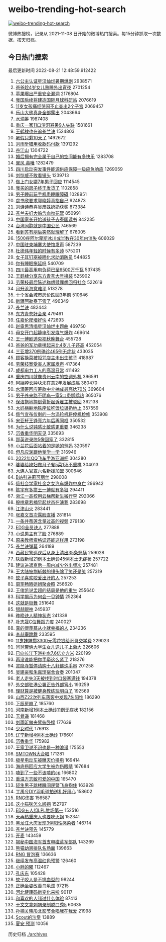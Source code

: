 # weibo-trending-hot-search

[![weibo-trending-hot-search](https://github.com/ameizi/weibo-trending-hot-search/actions/workflows/ci.yml/badge.svg)](https://github.com/ameizi/weibo-trending-hot-search/actions/workflows/ci.yml)

微博热搜榜，记录从 2021-11-08 日开始的微博热门搜索。每15分钟抓取一次数据，按天[归档](./archives)。

## 今日热门搜索

<!-- BEGIN --> 
最后更新时间 2022-08-21 12:48:59.912422 
1. [六公主认证星汉灿烂暑期爆剧](https://s.weibo.com/weibo?q=%23%E5%85%AD%E5%85%AC%E4%B8%BB%E8%AE%A4%E8%AF%81%E6%98%9F%E6%B1%89%E7%81%BF%E7%83%82%E6%9A%91%E6%9C%9F%E7%88%86%E5%89%A7%23&Refer=top) 2938571
1. [爸爸趁4岁女儿熟睡外出宵夜](https://s.weibo.com/weibo?q=%23%E7%88%B8%E7%88%B8%E8%B6%814%E5%B2%81%E5%A5%B3%E5%84%BF%E7%86%9F%E7%9D%A1%E5%A4%96%E5%87%BA%E5%AE%B5%E5%A4%9C%23&Refer=top) 2701254
1. [苹果曝出严重安全漏洞](https://s.weibo.com/weibo?q=%23%E8%8B%B9%E6%9E%9C%E6%9B%9D%E5%87%BA%E4%B8%A5%E9%87%8D%E5%AE%89%E5%85%A8%E6%BC%8F%E6%B4%9E%23&Refer=top) 2176804
1. [我国后续将建造国际月球科研站](https://s.weibo.com/weibo?q=%23%E6%88%91%E5%9B%BD%E5%90%8E%E7%BB%AD%E5%B0%86%E5%BB%BA%E9%80%A0%E5%9B%BD%E9%99%85%E6%9C%88%E7%90%83%E7%A7%91%E7%A0%94%E7%AB%99%23&Refer=top) 2076619
1. [11岁女孩痛经哭闹不止查出2个子宫](https://s.weibo.com/weibo?q=%2311%E5%B2%81%E5%A5%B3%E5%AD%A9%E7%97%9B%E7%BB%8F%E5%93%AD%E9%97%B9%E4%B8%8D%E6%AD%A2%E6%9F%A5%E5%87%BA2%E4%B8%AA%E5%AD%90%E5%AE%AB%23&Refer=top) 2069457
1. [乐山大佛真身全部露出](https://s.weibo.com/weibo?q=%23%E4%B9%90%E5%B1%B1%E5%A4%A7%E4%BD%9B%E7%9C%9F%E8%BA%AB%E5%85%A8%E9%83%A8%E9%9C%B2%E5%87%BA%23&Refer=top) 2043664
1. [水滴筹](https://s.weibo.com/weibo?q=%23%E6%B0%B4%E6%BB%B4%E7%AD%B9%23&Refer=top) 1987408
1. [重庆一家11口溶洞避暑9人失联](https://s.weibo.com/weibo?q=%23%E9%87%8D%E5%BA%86%E4%B8%80%E5%AE%B611%E5%8F%A3%E6%BA%B6%E6%B4%9E%E9%81%BF%E6%9A%919%E4%BA%BA%E5%A4%B1%E8%81%94%23&Refer=top) 1581661
1. [王鹤棣也在追苍兰诀](https://s.weibo.com/weibo?q=%23%E7%8E%8B%E9%B9%A4%E6%A3%A3%E4%B9%9F%E5%9C%A8%E8%BF%BD%E8%8B%8D%E5%85%B0%E8%AF%80%23&Refer=top) 1524803
1. [暑假只剩10天了](https://s.weibo.com/weibo?q=%23%E6%9A%91%E5%81%87%E5%8F%AA%E5%89%A910%E5%A4%A9%E4%BA%86%23&Refer=top) 1492672
1. [刘雨昕错用收款码付款](https://s.weibo.com/weibo?q=%23%E5%88%98%E9%9B%A8%E6%98%95%E9%94%99%E7%94%A8%E6%94%B6%E6%AC%BE%E7%A0%81%E4%BB%98%E6%AC%BE%23&Refer=top) 1391292
1. [谷江山](https://s.weibo.com/weibo?q=%E8%B0%B7%E6%B1%9F%E5%B1%B1&Refer=top) 1304722
1. [婚后拥有完全属于自己的空间能有多快乐](https://s.weibo.com/weibo?q=%23%E5%A9%9A%E5%90%8E%E6%8B%A5%E6%9C%89%E5%AE%8C%E5%85%A8%E5%B1%9E%E4%BA%8E%E8%87%AA%E5%B7%B1%E7%9A%84%E7%A9%BA%E9%97%B4%E8%83%BD%E6%9C%89%E5%A4%9A%E5%BF%AB%E4%B9%90%23&Refer=top) 1283708
1. [巽风 毒唯](https://s.weibo.com/weibo?q=%E5%B7%BD%E9%A3%8E%20%E6%AF%92%E5%94%AF&Refer=top) 1282479
1. [四川启动突发事件能源供应保障一级应急响应](https://s.weibo.com/weibo?q=%23%E5%9B%9B%E5%B7%9D%E5%90%AF%E5%8A%A8%E7%AA%81%E5%8F%91%E4%BA%8B%E4%BB%B6%E8%83%BD%E6%BA%90%E4%BE%9B%E5%BA%94%E4%BF%9D%E9%9A%9C%E4%B8%80%E7%BA%A7%E5%BA%94%E6%80%A5%E5%93%8D%E5%BA%94%23&Refer=top) 1269059
1. [刘恺威不敢看镜头](https://s.weibo.com/weibo?q=%23%E5%88%98%E6%81%BA%E5%A8%81%E4%B8%8D%E6%95%A2%E7%9C%8B%E9%95%9C%E5%A4%B4%23&Refer=top) 1239713
1. [做上门女婿7年男子回应](https://s.weibo.com/weibo?q=%23%E5%81%9A%E4%B8%8A%E9%97%A8%E5%A5%B3%E5%A9%BF7%E5%B9%B4%E7%94%B7%E5%AD%90%E5%9B%9E%E5%BA%94%23&Refer=top) 1114545
1. [我买的房子终于发货了](https://s.weibo.com/weibo?q=%23%E6%88%91%E4%B9%B0%E7%9A%84%E6%88%BF%E5%AD%90%E7%BB%88%E4%BA%8E%E5%8F%91%E8%B4%A7%E4%BA%86%23&Refer=top) 1102858
1. [男子睡前玩手机患睡眠障碍](https://s.weibo.com/weibo?q=%23%E7%94%B7%E5%AD%90%E7%9D%A1%E5%89%8D%E7%8E%A9%E6%89%8B%E6%9C%BA%E6%82%A3%E7%9D%A1%E7%9C%A0%E9%9A%9C%E7%A2%8D%23&Refer=top) 1028951
1. [虞书欣要求郭晓婷真掐自己](https://s.weibo.com/weibo?q=%23%E8%99%9E%E4%B9%A6%E6%AC%A3%E8%A6%81%E6%B1%82%E9%83%AD%E6%99%93%E5%A9%B7%E7%9C%9F%E6%8E%90%E8%87%AA%E5%B7%B1%23&Refer=top) 924873
1. [刘诗诗恭喜吴彦姝奶奶获奖](https://s.weibo.com/weibo?q=%23%E5%88%98%E8%AF%97%E8%AF%97%E6%81%AD%E5%96%9C%E5%90%B4%E5%BD%A6%E5%A7%9D%E5%A5%B6%E5%A5%B6%E8%8E%B7%E5%A5%96%23&Refer=top) 873384
1. [苍兰夫妇大婚含血吻花絮](https://s.weibo.com/weibo?q=%23%E8%8B%8D%E5%85%B0%E5%A4%AB%E5%A6%87%E5%A4%A7%E5%A9%9A%E5%90%AB%E8%A1%80%E5%90%BB%E8%8A%B1%E7%B5%AE%23&Refer=top) 850991
1. [中国家长开始送孩子去泰国读书](https://s.weibo.com/weibo?q=%23%E4%B8%AD%E5%9B%BD%E5%AE%B6%E9%95%BF%E5%BC%80%E5%A7%8B%E9%80%81%E5%AD%A9%E5%AD%90%E5%8E%BB%E6%B3%B0%E5%9B%BD%E8%AF%BB%E4%B9%A6%23&Refer=top) 842235
1. [台湾同胞就是中国公民](https://s.weibo.com/weibo?q=%23%E5%8F%B0%E6%B9%BE%E5%90%8C%E8%83%9E%E5%B0%B1%E6%98%AF%E4%B8%AD%E5%9B%BD%E5%85%AC%E6%B0%91%23&Refer=top) 746569
1. [看到苏有朋后突然就理解了](https://s.weibo.com/weibo?q=%23%E7%9C%8B%E5%88%B0%E8%8B%8F%E6%9C%89%E6%9C%8B%E5%90%8E%E7%AA%81%E7%84%B6%E5%B0%B1%E7%90%86%E8%A7%A3%E4%BA%86%23&Refer=top) 676005
1. [1500座阿尔卑斯冰川或半数在30年内消失](https://s.weibo.com/weibo?q=%231500%E5%BA%A7%E9%98%BF%E5%B0%94%E5%8D%91%E6%96%AF%E5%86%B0%E5%B7%9D%E6%88%96%E5%8D%8A%E6%95%B0%E5%9C%A830%E5%B9%B4%E5%86%85%E6%B6%88%E5%A4%B1%23&Refer=top) 606029
1. [中国驻柬埔寨大使馆发声](https://s.weibo.com/weibo?q=%23%E4%B8%AD%E5%9B%BD%E9%A9%BB%E6%9F%AC%E5%9F%94%E5%AF%A8%E5%A4%A7%E4%BD%BF%E9%A6%86%E5%8F%91%E5%A3%B0%23&Refer=top) 587239
1. [杜德伟年轻的时候有多帅](https://s.weibo.com/weibo?q=%23%E6%9D%9C%E5%BE%B7%E4%BC%9F%E5%B9%B4%E8%BD%BB%E7%9A%84%E6%97%B6%E5%80%99%E6%9C%89%E5%A4%9A%E5%B8%85%23&Refer=top) 575201
1. [女子耳钉塞被晒化求助消防员](https://s.weibo.com/weibo?q=%23%E5%A5%B3%E5%AD%90%E8%80%B3%E9%92%89%E5%A1%9E%E8%A2%AB%E6%99%92%E5%8C%96%E6%B1%82%E5%8A%A9%E6%B6%88%E9%98%B2%E5%91%98%23&Refer=top) 544825
1. [你有睡眠拖延吗](https://s.weibo.com/weibo?q=%23%E4%BD%A0%E6%9C%89%E7%9D%A1%E7%9C%A0%E6%8B%96%E5%BB%B6%E5%90%97%23&Refer=top) 540709
1. [四川最高用电负荷已至6500万千瓦](https://s.weibo.com/weibo?q=%23%E5%9B%9B%E5%B7%9D%E6%9C%80%E9%AB%98%E7%94%A8%E7%94%B5%E8%B4%9F%E8%8D%B7%E5%B7%B2%E8%87%B36500%E4%B8%87%E5%8D%83%E7%93%A6%23&Refer=top) 537435
1. [王鹤棣分享东方青苍大号换装](https://s.weibo.com/weibo?q=%23%E7%8E%8B%E9%B9%A4%E6%A3%A3%E5%88%86%E4%BA%AB%E4%B8%9C%E6%96%B9%E9%9D%92%E8%8B%8D%E5%A4%A7%E5%8F%B7%E6%8D%A2%E8%A3%85%23&Refer=top) 525902
1. [劳荣枝最后陈述称想赎罪想回归社会](https://s.weibo.com/weibo?q=%23%E5%8A%B3%E8%8D%A3%E6%9E%9D%E6%9C%80%E5%90%8E%E9%99%88%E8%BF%B0%E7%A7%B0%E6%83%B3%E8%B5%8E%E7%BD%AA%E6%83%B3%E5%9B%9E%E5%BD%92%E7%A4%BE%E4%BC%9A%23&Refer=top) 522619
1. [月升沧海意难平](https://s.weibo.com/weibo?q=%23%E6%9C%88%E5%8D%87%E6%B2%A7%E6%B5%B7%E6%84%8F%E9%9A%BE%E5%B9%B3%23&Refer=top) 513278
1. [十个省会城市房价跌回3年前](https://s.weibo.com/weibo?q=%E5%8D%81%E4%B8%AA%E7%9C%81%E4%BC%9A%E5%9F%8E%E5%B8%82%E6%88%BF%E4%BB%B7%E8%B7%8C%E5%9B%9E3%E5%B9%B4%E5%89%8D&Refer=top) 510646
1. [新疆阿勒泰下雪了](https://s.weibo.com/weibo?q=%23%E6%96%B0%E7%96%86%E9%98%BF%E5%8B%92%E6%B3%B0%E4%B8%8B%E9%9B%AA%E4%BA%86%23&Refer=top) 496349
1. [苍兰诀](https://s.weibo.com/weibo?q=%23%E8%8B%8D%E5%85%B0%E8%AF%80%23&Refer=top) 482443
1. [东方青苍好会亲](https://s.weibo.com/weibo?q=%E4%B8%9C%E6%96%B9%E9%9D%92%E8%8B%8D%E5%A5%BD%E4%BC%9A%E4%BA%B2&Refer=top) 479461
1. [任嘉伦爬墙好快](https://s.weibo.com/weibo?q=%23%E4%BB%BB%E5%98%89%E4%BC%A6%E7%88%AC%E5%A2%99%E5%A5%BD%E5%BF%AB%23&Refer=top) 472693
1. [赵露思清唱星汉灿烂主题曲](https://s.weibo.com/weibo?q=%23%E8%B5%B5%E9%9C%B2%E6%80%9D%E6%B8%85%E5%94%B1%E6%98%9F%E6%B1%89%E7%81%BF%E7%83%82%E4%B8%BB%E9%A2%98%E6%9B%B2%23&Refer=top) 469750
1. [母女开门起静电引发煤气爆炸](https://s.weibo.com/weibo?q=%23%E6%AF%8D%E5%A5%B3%E5%BC%80%E9%97%A8%E8%B5%B7%E9%9D%99%E7%94%B5%E5%BC%95%E5%8F%91%E7%85%A4%E6%B0%94%E7%88%86%E7%82%B8%23&Refer=top) 469614
1. [王一博剧透央视秋晚舞台](https://s.weibo.com/weibo?q=%23%E7%8E%8B%E4%B8%80%E5%8D%9A%E5%89%A7%E9%80%8F%E5%A4%AE%E8%A7%86%E7%A7%8B%E6%99%9A%E8%88%9E%E5%8F%B0%23&Refer=top) 455728
1. [爸爸的军功章摞起来比4岁儿子还高](https://s.weibo.com/weibo?q=%23%E7%88%B8%E7%88%B8%E7%9A%84%E5%86%9B%E5%8A%9F%E7%AB%A0%E6%91%9E%E8%B5%B7%E6%9D%A5%E6%AF%944%E5%B2%81%E5%84%BF%E5%AD%90%E8%BF%98%E9%AB%98%23&Refer=top) 452054
1. [三亚增370例确诊465例无症状](https://s.weibo.com/weibo?q=%23%E4%B8%89%E4%BA%9A%E5%A2%9E370%E4%BE%8B%E7%A1%AE%E8%AF%8A465%E4%BE%8B%E6%97%A0%E7%97%87%E7%8A%B6%23&Refer=top) 433035
1. [顾客换菜被拒咒店主未出生孩子](https://s.weibo.com/weibo?q=%23%E9%A1%BE%E5%AE%A2%E6%8D%A2%E8%8F%9C%E8%A2%AB%E6%8B%92%E5%92%92%E5%BA%97%E4%B8%BB%E6%9C%AA%E5%87%BA%E7%94%9F%E5%AD%A9%E5%AD%90%23&Refer=top) 418987
1. [劳荣枝案受害人家属发声](https://s.weibo.com/weibo?q=%23%E5%8A%B3%E8%8D%A3%E6%9E%9D%E6%A1%88%E5%8F%97%E5%AE%B3%E4%BA%BA%E5%AE%B6%E5%B1%9E%E5%8F%91%E5%A3%B0%23&Refer=top) 417364
1. [成都电力工人的高温日常](https://s.weibo.com/weibo?q=%23%E6%88%90%E9%83%BD%E7%94%B5%E5%8A%9B%E5%B7%A5%E4%BA%BA%E7%9A%84%E9%AB%98%E6%B8%A9%E6%97%A5%E5%B8%B8%23&Refer=top) 411492
1. [重庆四川就像贵州云南的空调外机](https://s.weibo.com/weibo?q=%23%E9%87%8D%E5%BA%86%E5%9B%9B%E5%B7%9D%E5%B0%B1%E5%83%8F%E8%B4%B5%E5%B7%9E%E4%BA%91%E5%8D%97%E7%9A%84%E7%A9%BA%E8%B0%83%E5%A4%96%E6%9C%BA%23&Refer=top) 396591
1. [阿姨脖长肿块未在意2年发展成癌](https://s.weibo.com/weibo?q=%23%E9%98%BF%E5%A7%A8%E8%84%96%E9%95%BF%E8%82%BF%E5%9D%97%E6%9C%AA%E5%9C%A8%E6%84%8F2%E5%B9%B4%E5%8F%91%E5%B1%95%E6%88%90%E7%99%8C%23&Refer=top) 380470
1. [水滴筹回应筹款中介抽成最高达70%](https://s.weibo.com/weibo?q=%23%E6%B0%B4%E6%BB%B4%E7%AD%B9%E5%9B%9E%E5%BA%94%E7%AD%B9%E6%AC%BE%E4%B8%AD%E4%BB%8B%E6%8A%BD%E6%88%90%E6%9C%80%E9%AB%98%E8%BE%BE70%25%23&Refer=top) 369604
1. [男子养来路不明鸟一家5口患鹦鹉热](https://s.weibo.com/weibo?q=%23%E7%94%B7%E5%AD%90%E5%85%BB%E6%9D%A5%E8%B7%AF%E4%B8%8D%E6%98%8E%E9%B8%9F%E4%B8%80%E5%AE%B65%E5%8F%A3%E6%82%A3%E9%B9%A6%E9%B9%89%E7%83%AD%23&Refer=top) 365076
1. [保洁拖地摔倒骨折起诉雇主被驳回](https://s.weibo.com/weibo?q=%23%E4%BF%9D%E6%B4%81%E6%8B%96%E5%9C%B0%E6%91%94%E5%80%92%E9%AA%A8%E6%8A%98%E8%B5%B7%E8%AF%89%E9%9B%87%E4%B8%BB%E8%A2%AB%E9%A9%B3%E5%9B%9E%23&Refer=top) 362138
1. [大妈横躺地铁座位吃馍垃圾扔地上](https://s.weibo.com/weibo?q=%23%E5%A4%A7%E5%A6%88%E6%A8%AA%E8%BA%BA%E5%9C%B0%E9%93%81%E5%BA%A7%E4%BD%8D%E5%90%83%E9%A6%8D%E5%9E%83%E5%9C%BE%E6%89%94%E5%9C%B0%E4%B8%8A%23&Refer=top) 357559
1. [俄气宣布仅剩的一台涡轮机将停机检修](https://s.weibo.com/weibo?q=%23%E4%BF%84%E6%B0%94%E5%AE%A3%E5%B8%83%E4%BB%85%E5%89%A9%E7%9A%84%E4%B8%80%E5%8F%B0%E6%B6%A1%E8%BD%AE%E6%9C%BA%E5%B0%86%E5%81%9C%E6%9C%BA%E6%A3%80%E4%BF%AE%23&Refer=top) 353908
1. [宋亚轩王铮亮六年后再同框](https://s.weibo.com/weibo?q=%23%E5%AE%8B%E4%BA%9A%E8%BD%A9%E7%8E%8B%E9%93%AE%E4%BA%AE%E5%85%AD%E5%B9%B4%E5%90%8E%E5%86%8D%E5%90%8C%E6%A1%86%23&Refer=top) 350532
1. [为什么说钝感比敏感更重要](https://s.weibo.com/weibo?q=%23%E4%B8%BA%E4%BB%80%E4%B9%88%E8%AF%B4%E9%92%9D%E6%84%9F%E6%AF%94%E6%95%8F%E6%84%9F%E6%9B%B4%E9%87%8D%E8%A6%81%23&Refer=top) 346238
1. [沉香重华明天见](https://s.weibo.com/weibo?q=%23%E6%B2%89%E9%A6%99%E9%87%8D%E5%8D%8E%E6%98%8E%E5%A4%A9%E8%A7%81%23&Refer=top) 335693
1. [那英说录脱5像回家了](https://s.weibo.com/weibo?q=%23%E9%82%A3%E8%8B%B1%E8%AF%B4%E5%BD%95%E8%84%B15%E5%83%8F%E5%9B%9E%E5%AE%B6%E4%BA%86%23&Refer=top) 332815
1. [小兰花后面站着的是她的爸妈](https://s.weibo.com/weibo?q=%23%E5%B0%8F%E5%85%B0%E8%8A%B1%E5%90%8E%E9%9D%A2%E7%AB%99%E7%9D%80%E7%9A%84%E6%98%AF%E5%A5%B9%E7%9A%84%E7%88%B8%E5%A6%88%23&Refer=top) 320597
1. [但凡应渊跟他爹学一学](https://s.weibo.com/weibo?q=%23%E4%BD%86%E5%87%A1%E5%BA%94%E6%B8%8A%E8%B7%9F%E4%BB%96%E7%88%B9%E5%AD%A6%E4%B8%80%E5%AD%A6%23&Refer=top) 316946
1. [2022年QQ飞车手游亚洲杯](https://s.weibo.com/weibo?q=2022%E5%B9%B4QQ%E9%A3%9E%E8%BD%A6%E6%89%8B%E6%B8%B8%E4%BA%9A%E6%B4%B2%E6%9D%AF&Refer=top) 304280
1. [婆婆给媳妇做月子餐5菜1汤不重样](https://s.weibo.com/weibo?q=%23%E5%A9%86%E5%A9%86%E7%BB%99%E5%AA%B3%E5%A6%87%E5%81%9A%E6%9C%88%E5%AD%90%E9%A4%905%E8%8F%9C1%E6%B1%A4%E4%B8%8D%E9%87%8D%E6%A0%B7%23&Refer=top) 304013
1. [大连人官宣六名新援加盟](https://s.weibo.com/weibo?q=%23%E5%A4%A7%E8%BF%9E%E4%BA%BA%E5%AE%98%E5%AE%A3%E5%85%AD%E5%90%8D%E6%96%B0%E6%8F%B4%E5%8A%A0%E7%9B%9F%23&Refer=top) 300646
1. [B站引进莉可丽丝](https://s.weibo.com/weibo?q=%23B%E7%AB%99%E5%BC%95%E8%BF%9B%E8%8E%89%E5%8F%AF%E4%B8%BD%E4%B8%9D%23&Refer=top) 298008
1. [俄社会学家杜金之女汽车爆炸中身亡](https://s.weibo.com/weibo?q=%23%E4%BF%84%E7%A4%BE%E4%BC%9A%E5%AD%A6%E5%AE%B6%E6%9D%9C%E9%87%91%E4%B9%8B%E5%A5%B3%E6%B1%BD%E8%BD%A6%E7%88%86%E7%82%B8%E4%B8%AD%E8%BA%AB%E4%BA%A1%23&Refer=top) 296942
1. [陈宇有多拼王一博就有多狠](https://s.weibo.com/weibo?q=%23%E9%99%88%E5%AE%87%E6%9C%89%E5%A4%9A%E6%8B%BC%E7%8E%8B%E4%B8%80%E5%8D%9A%E5%B0%B1%E6%9C%89%E5%A4%9A%E7%8B%A0%23&Refer=top) 294411
1. [浙江一高校用云梯帮新生搬行李](https://s.weibo.com/weibo?q=%23%E6%B5%99%E6%B1%9F%E4%B8%80%E9%AB%98%E6%A0%A1%E7%94%A8%E4%BA%91%E6%A2%AF%E5%B8%AE%E6%96%B0%E7%94%9F%E6%90%AC%E8%A1%8C%E6%9D%8E%23&Refer=top) 292066
1. [殷桃章若楠早起状态在演我](https://s.weibo.com/weibo?q=%23%E6%AE%B7%E6%A1%83%E7%AB%A0%E8%8B%A5%E6%A5%A0%E6%97%A9%E8%B5%B7%E7%8A%B6%E6%80%81%E5%9C%A8%E6%BC%94%E6%88%91%23&Refer=top) 283698
1. [江津山火](https://s.weibo.com/weibo?q=%E6%B1%9F%E6%B4%A5%E5%B1%B1%E7%81%AB&Refer=top) 283441
1. [张嘉文首次露脸直播](https://s.weibo.com/weibo?q=%E5%BC%A0%E5%98%89%E6%96%87%E9%A6%96%E6%AC%A1%E9%9C%B2%E8%84%B8%E7%9B%B4%E6%92%AD&Refer=top) 281814
1. [一条并蒂莲含量过高的视频](https://s.weibo.com/weibo?q=%23%E4%B8%80%E6%9D%A1%E5%B9%B6%E8%92%82%E8%8E%B2%E5%90%AB%E9%87%8F%E8%BF%87%E9%AB%98%E7%9A%84%E8%A7%86%E9%A2%91%23&Refer=top) 279130
1. [EDG全员诀人](https://s.weibo.com/weibo?q=%23EDG%E5%85%A8%E5%91%98%E8%AF%80%E4%BA%BA%23&Refer=top) 277888
1. [小说男主有了脸](https://s.weibo.com/weibo?q=%23%E5%B0%8F%E8%AF%B4%E7%94%B7%E4%B8%BB%E6%9C%89%E4%BA%86%E8%84%B8%23&Refer=top) 276889
1. [原来教师资格证还能这样用](https://s.weibo.com/weibo?q=%23%E5%8E%9F%E6%9D%A5%E6%95%99%E5%B8%88%E8%B5%84%E6%A0%BC%E8%AF%81%E8%BF%98%E8%83%BD%E8%BF%99%E6%A0%B7%E7%94%A8%23&Refer=top) 273198
1. [苍兰诀弹幕](https://s.weibo.com/weibo?q=%23%E8%8B%8D%E5%85%B0%E8%AF%80%E5%BC%B9%E5%B9%95%23&Refer=top) 264189
1. [西藏民警巡逻后从身上清出35条蚂蟥](https://s.weibo.com/weibo?q=%23%E8%A5%BF%E8%97%8F%E6%B0%91%E8%AD%A6%E5%B7%A1%E9%80%BB%E5%90%8E%E4%BB%8E%E8%BA%AB%E4%B8%8A%E6%B8%85%E5%87%BA35%E6%9D%A1%E8%9A%82%E8%9F%A5%23&Refer=top) 259028
1. [陕西新增21例本土确诊45例本土无症状](https://s.weibo.com/weibo?q=%23%E9%99%95%E8%A5%BF%E6%96%B0%E5%A2%9E21%E4%BE%8B%E6%9C%AC%E5%9C%9F%E7%A1%AE%E8%AF%8A45%E4%BE%8B%E6%9C%AC%E5%9C%9F%E6%97%A0%E7%97%87%E7%8A%B6%23&Refer=top) 257722
1. [建议进返京后一周内减少外出频次](https://s.weibo.com/weibo?q=%23%E5%BB%BA%E8%AE%AE%E8%BF%9B%E8%BF%94%E4%BA%AC%E5%90%8E%E4%B8%80%E5%91%A8%E5%86%85%E5%87%8F%E5%B0%91%E5%A4%96%E5%87%BA%E9%A2%91%E6%AC%A1%23&Refer=top) 257481
1. [王大陆披荆斩棘的镜头除了笑还是笑](https://s.weibo.com/weibo?q=%23%E7%8E%8B%E5%A4%A7%E9%99%86%E6%8A%AB%E8%8D%86%E6%96%A9%E6%A3%98%E7%9A%84%E9%95%9C%E5%A4%B4%E9%99%A4%E4%BA%86%E7%AC%91%E8%BF%98%E6%98%AF%E7%AC%91%23&Refer=top) 257319
1. [蚊子喜欢咬爱出汗的人](https://s.weibo.com/weibo?q=%23%E8%9A%8A%E5%AD%90%E5%96%9C%E6%AC%A2%E5%92%AC%E7%88%B1%E5%87%BA%E6%B1%97%E7%9A%84%E4%BA%BA%23&Refer=top) 257253
1. [周笔畅晒姐姐聚会照](https://s.weibo.com/weibo?q=%23%E5%91%A8%E7%AC%94%E7%95%85%E6%99%92%E5%A7%90%E5%A7%90%E8%81%9A%E4%BC%9A%E7%85%A7%23&Refer=top) 256620
1. [王俊凯说孟超的结局是他的重生](https://s.weibo.com/weibo?q=%23%E7%8E%8B%E4%BF%8A%E5%87%AF%E8%AF%B4%E5%AD%9F%E8%B6%85%E7%9A%84%E7%BB%93%E5%B1%80%E6%98%AF%E4%BB%96%E7%9A%84%E9%87%8D%E7%94%9F%23&Refer=top) 255640
1. [科学揭示为何会一见钟情](https://s.weibo.com/weibo?q=%23%E7%A7%91%E5%AD%A6%E6%8F%AD%E7%A4%BA%E4%B8%BA%E4%BD%95%E4%BC%9A%E4%B8%80%E8%A7%81%E9%92%9F%E6%83%85%23&Refer=top) 252364
1. [这就是街舞](https://s.weibo.com/weibo?q=%E8%BF%99%E5%B0%B1%E6%98%AF%E8%A1%97%E8%88%9E&Refer=top) 251640
1. [银赫眼神](https://s.weibo.com/weibo?q=%23%E9%93%B6%E8%B5%AB%E7%9C%BC%E7%A5%9E%23&Refer=top) 245937
1. [昨晚诀人精神状态](https://s.weibo.com/weibo?q=%23%E6%98%A8%E6%99%9A%E8%AF%80%E4%BA%BA%E7%B2%BE%E7%A5%9E%E7%8A%B6%E6%80%81%23&Refer=top) 241339
1. [朴志晟C位舞蹈力度](https://s.weibo.com/weibo?q=%23%E6%9C%B4%E5%BF%97%E6%99%9FC%E4%BD%8D%E8%88%9E%E8%B9%88%E5%8A%9B%E5%BA%A6%23&Refer=top) 240027
1. [真的很羡慕从小就幸福的人](https://s.weibo.com/weibo?q=%23%E7%9C%9F%E7%9A%84%E5%BE%88%E7%BE%A1%E6%85%95%E4%BB%8E%E5%B0%8F%E5%B0%B1%E5%B9%B8%E7%A6%8F%E7%9A%84%E4%BA%BA%23&Refer=top) 234236
1. [李赫宰跳舞](https://s.weibo.com/weibo?q=%E6%9D%8E%E8%B5%AB%E5%AE%B0%E8%B7%B3%E8%88%9E&Refer=top) 233595
1. [11岁妹妹攒3300元零花钱给哥哥交学费](https://s.weibo.com/weibo?q=%2311%E5%B2%81%E5%A6%B9%E5%A6%B9%E6%94%923300%E5%85%83%E9%9B%B6%E8%8A%B1%E9%92%B1%E7%BB%99%E5%93%A5%E5%93%A5%E4%BA%A4%E5%AD%A6%E8%B4%B9%23&Refer=top) 229023
1. [爸爸带俩大学生女儿送儿子上浙大](https://s.weibo.com/weibo?q=%23%E7%88%B8%E7%88%B8%E5%B8%A6%E4%BF%A9%E5%A4%A7%E5%AD%A6%E7%94%9F%E5%A5%B3%E5%84%BF%E9%80%81%E5%84%BF%E5%AD%90%E4%B8%8A%E6%B5%99%E5%A4%A7%23&Refer=top) 226606
1. [已向长江下游补水7.6亿立方米](https://s.weibo.com/weibo?q=%23%E5%B7%B2%E5%90%91%E9%95%BF%E6%B1%9F%E4%B8%8B%E6%B8%B8%E8%A1%A5%E6%B0%B47.6%E4%BA%BF%E7%AB%8B%E6%96%B9%E7%B1%B3%23&Refer=top) 220199
1. [再没谁能把你手牵这么紧了](https://s.weibo.com/weibo?q=%23%E5%86%8D%E6%B2%A1%E8%B0%81%E8%83%BD%E6%8A%8A%E4%BD%A0%E6%89%8B%E7%89%B5%E8%BF%99%E4%B9%88%E7%B4%A7%E4%BA%86%23&Refer=top) 218276
1. [灵隐寺暂停请购十八籽佛珠手串](https://s.weibo.com/weibo?q=%23%E7%81%B5%E9%9A%90%E5%AF%BA%E6%9A%82%E5%81%9C%E8%AF%B7%E8%B4%AD%E5%8D%81%E5%85%AB%E7%B1%BD%E4%BD%9B%E7%8F%A0%E6%89%8B%E4%B8%B2%23&Refer=top) 201258
1. [吴建豪和朱嘉琦宿舍合奏](https://s.weibo.com/weibo?q=%23%E5%90%B4%E5%BB%BA%E8%B1%AA%E5%92%8C%E6%9C%B1%E5%98%89%E7%90%A6%E5%AE%BF%E8%88%8D%E5%90%88%E5%A5%8F%23&Refer=top) 201047
1. [老人走失3天被找到时口袋塞满钱](https://s.weibo.com/weibo?q=%23%E8%80%81%E4%BA%BA%E8%B5%B0%E5%A4%B13%E5%A4%A9%E8%A2%AB%E6%89%BE%E5%88%B0%E6%97%B6%E5%8F%A3%E8%A2%8B%E5%A1%9E%E6%BB%A1%E9%92%B1%23&Refer=top) 194378
1. [外交部驻港公署正告外部宵小](https://s.weibo.com/weibo?q=%23%E5%A4%96%E4%BA%A4%E9%83%A8%E9%A9%BB%E6%B8%AF%E5%85%AC%E7%BD%B2%E6%AD%A3%E5%91%8A%E5%A4%96%E9%83%A8%E5%AE%B5%E5%B0%8F%23&Refer=top) 193259
1. [理财算是被健身教练玩明白了](https://s.weibo.com/weibo?q=%23%E7%90%86%E8%B4%A2%E7%AE%97%E6%98%AF%E8%A2%AB%E5%81%A5%E8%BA%AB%E6%95%99%E7%BB%83%E7%8E%A9%E6%98%8E%E7%99%BD%E4%BA%86%23&Refer=top) 192569
1. [山西Z22次列车落客中发现7名阳性](https://s.weibo.com/weibo?q=%23%E5%B1%B1%E8%A5%BFZ22%E6%AC%A1%E5%88%97%E8%BD%A6%E8%90%BD%E5%AE%A2%E4%B8%AD%E5%8F%91%E7%8E%B07%E5%90%8D%E9%98%B3%E6%80%A7%23&Refer=top) 186290
1. [下厨房崩了](https://s.weibo.com/weibo?q=%E4%B8%8B%E5%8E%A8%E6%88%BF%E5%B4%A9%E4%BA%86&Refer=top) 185760
1. [河南新增1例本土确诊11例无症状](https://s.weibo.com/weibo?q=%23%E6%B2%B3%E5%8D%97%E6%96%B0%E5%A2%9E1%E4%BE%8B%E6%9C%AC%E5%9C%9F%E7%A1%AE%E8%AF%8A11%E4%BE%8B%E6%97%A0%E7%97%87%E7%8A%B6%23&Refer=top) 182156
1. [玉骨遥](https://s.weibo.com/weibo?q=%23%E7%8E%89%E9%AA%A8%E9%81%A5%23&Refer=top) 181468
1. [刘雨昕做夹臂俯卧撑](https://s.weibo.com/weibo?q=%23%E5%88%98%E9%9B%A8%E6%98%95%E5%81%9A%E5%A4%B9%E8%87%82%E4%BF%AF%E5%8D%A7%E6%92%91%23&Refer=top) 177639
1. [少女时代](https://s.weibo.com/weibo?q=%23%E5%B0%91%E5%A5%B3%E6%97%B6%E4%BB%A3%23&Refer=top) 176913
1. [辽宁新增4例本土确诊](https://s.weibo.com/weibo?q=%23%E8%BE%BD%E5%AE%81%E6%96%B0%E5%A2%9E4%E4%BE%8B%E6%9C%AC%E5%9C%9F%E7%A1%AE%E8%AF%8A%23&Refer=top) 176601
1. [沉香重华](https://s.weibo.com/weibo?q=%23%E6%B2%89%E9%A6%99%E9%87%8D%E5%8D%8E%23&Refer=top) 175982
1. [王家卫说不识也是一种浪漫](https://s.weibo.com/weibo?q=%23%E7%8E%8B%E5%AE%B6%E5%8D%AB%E8%AF%B4%E4%B8%8D%E8%AF%86%E4%B9%9F%E6%98%AF%E4%B8%80%E7%A7%8D%E6%B5%AA%E6%BC%AB%23&Refer=top) 175553
1. [SMTOWN大合唱](https://s.weibo.com/weibo?q=%23SMTOWN%E5%A4%A7%E5%90%88%E5%94%B1%23&Refer=top) 171281
1. [极星电动车被曝天价换电](https://s.weibo.com/weibo?q=%23%E6%9E%81%E6%98%9F%E7%94%B5%E5%8A%A8%E8%BD%A6%E8%A2%AB%E6%9B%9D%E5%A4%A9%E4%BB%B7%E6%8D%A2%E7%94%B5%23&Refer=top) 169414
1. [海底捞回应大学生被炸伤眼睛](https://s.weibo.com/weibo?q=%23%E6%B5%B7%E5%BA%95%E6%8D%9E%E5%9B%9E%E5%BA%94%E5%A4%A7%E5%AD%A6%E7%94%9F%E8%A2%AB%E7%82%B8%E4%BC%A4%E7%9C%BC%E7%9D%9B%23&Refer=top) 167684
1. [嗑到了一些不该嗑的cp](https://s.weibo.com/weibo?q=%23%E5%97%91%E5%88%B0%E4%BA%86%E4%B8%80%E4%BA%9B%E4%B8%8D%E8%AF%A5%E5%97%91%E7%9A%84cp%23&Refer=top) 166802
1. [重温方志敏可爱的中国](https://s.weibo.com/weibo?q=%23%E9%87%8D%E6%B8%A9%E6%96%B9%E5%BF%97%E6%95%8F%E5%8F%AF%E7%88%B1%E7%9A%84%E4%B8%AD%E5%9B%BD%23&Refer=top) 165470
1. [轻生男子跳楼瞬间民警飞身抱住](https://s.weibo.com/weibo?q=%23%E8%BD%BB%E7%94%9F%E7%94%B7%E5%AD%90%E8%B7%B3%E6%A5%BC%E7%9E%AC%E9%97%B4%E6%B0%91%E8%AD%A6%E9%A3%9E%E8%BA%AB%E6%8A%B1%E4%BD%8F%23&Refer=top) 163928
1. [丁禹兮DIY羽毛球拍送礼好用心](https://s.weibo.com/weibo?q=%23%E4%B8%81%E7%A6%B9%E5%85%AEDIY%E7%BE%BD%E6%AF%9B%E7%90%83%E6%8B%8D%E9%80%81%E7%A4%BC%E5%A5%BD%E7%94%A8%E5%BF%83%23&Refer=top) 158602
1. [RNG伤害](https://s.weibo.com/weibo?q=RNG%E4%BC%A4%E5%AE%B3&Refer=top) 156587
1. [这小猫咪怎么顺拐](https://s.weibo.com/weibo?q=%23%E8%BF%99%E5%B0%8F%E7%8C%AB%E5%92%AA%E6%80%8E%E4%B9%88%E9%A1%BA%E6%8B%90%23&Refer=top) 152797
1. [EDG五人组LPL胜场第一](https://s.weibo.com/weibo?q=%23EDG%E4%BA%94%E4%BA%BA%E7%BB%84LPL%E8%83%9C%E5%9C%BA%E7%AC%AC%E4%B8%80%23&Refer=top) 152516
1. [天再热重庆人也要吃火锅](https://s.weibo.com/weibo?q=%23%E5%A4%A9%E5%86%8D%E7%83%AD%E9%87%8D%E5%BA%86%E4%BA%BA%E4%B9%9F%E8%A6%81%E5%90%83%E7%81%AB%E9%94%85%23&Refer=top) 152341
1. [黑龙江大庆发现3例阳性感染者](https://s.weibo.com/weibo?q=%23%E9%BB%91%E9%BE%99%E6%B1%9F%E5%A4%A7%E5%BA%86%E5%8F%91%E7%8E%B03%E4%BE%8B%E9%98%B3%E6%80%A7%E6%84%9F%E6%9F%93%E8%80%85%23&Refer=top) 146714
1. [苍兰诀预告](https://s.weibo.com/weibo?q=%23%E8%8B%8D%E5%85%B0%E8%AF%80%E9%A2%84%E5%91%8A%23&Refer=top) 145779
1. [开麦](https://s.weibo.com/weibo?q=%23%E5%BC%80%E9%BA%A6%23&Refer=top) 143459
1. [揭秘中国海军首支电磁蓝军部队](https://s.weibo.com/weibo?q=%23%E6%8F%AD%E7%A7%98%E4%B8%AD%E5%9B%BD%E6%B5%B7%E5%86%9B%E9%A6%96%E6%94%AF%E7%94%B5%E7%A3%81%E8%93%9D%E5%86%9B%E9%83%A8%E9%98%9F%23&Refer=top) 143269
1. [熊猫幼崽排队名场面](https://s.weibo.com/weibo?q=%23%E7%86%8A%E7%8C%AB%E5%B9%BC%E5%B4%BD%E6%8E%92%E9%98%9F%E5%90%8D%E5%9C%BA%E9%9D%A2%23&Refer=top) 139663
1. [RNG 冒泡赛](https://s.weibo.com/weibo?q=RNG%20%E5%86%92%E6%B3%A1%E8%B5%9B&Refer=top) 136636
1. [继续发布高温红色预警](https://s.weibo.com/weibo?q=%23%E7%BB%A7%E7%BB%AD%E5%8F%91%E5%B8%83%E9%AB%98%E6%B8%A9%E7%BA%A2%E8%89%B2%E9%A2%84%E8%AD%A6%23&Refer=top) 126460
1. [小胖的曜](https://s.weibo.com/weibo?q=%23%E5%B0%8F%E8%83%96%E7%9A%84%E6%9B%9C%23&Refer=top) 112467
1. [孔庆东](https://s.weibo.com/weibo?q=%E5%AD%94%E5%BA%86%E4%B8%9C&Refer=top) 105428
1. [蚊子咬人是不挑血型的](https://s.weibo.com/weibo?q=%23%E8%9A%8A%E5%AD%90%E5%92%AC%E4%BA%BA%E6%98%AF%E4%B8%8D%E6%8C%91%E8%A1%80%E5%9E%8B%E7%9A%84%23&Refer=top) 98244
1. [正确坐姿改善乌龟颈](https://s.weibo.com/weibo?q=%23%E6%AD%A3%E7%A1%AE%E5%9D%90%E5%A7%BF%E6%94%B9%E5%96%84%E4%B9%8C%E9%BE%9F%E9%A2%88%23&Refer=top) 97215
1. [河北健康码新变化来啦](https://s.weibo.com/weibo?q=%23%E6%B2%B3%E5%8C%97%E5%81%A5%E5%BA%B7%E7%A0%81%E6%96%B0%E5%8F%98%E5%8C%96%E6%9D%A5%E5%95%A6%23&Refer=top) 90117
1. [和喜欢的人错过什么体验](https://s.weibo.com/weibo?q=%23%E5%92%8C%E5%96%9C%E6%AC%A2%E7%9A%84%E4%BA%BA%E9%94%99%E8%BF%87%E4%BB%80%E4%B9%88%E4%BD%93%E9%AA%8C%23&Refer=top) 87413
1. [于文文拿刺猬录制脱口秀5](https://s.weibo.com/weibo?q=%23%E4%BA%8E%E6%96%87%E6%96%87%E6%8B%BF%E5%88%BA%E7%8C%AC%E5%BD%95%E5%88%B6%E8%84%B1%E5%8F%A3%E7%A7%805%23&Refer=top) 60635
1. [孙楠关晓彤北影节合唱我在我爱](https://s.weibo.com/weibo?q=%23%E5%AD%99%E6%A5%A0%E5%85%B3%E6%99%93%E5%BD%A4%E5%8C%97%E5%BD%B1%E8%8A%82%E5%90%88%E5%94%B1%E6%88%91%E5%9C%A8%E6%88%91%E7%88%B1%23&Refer=top) 21998
1. [Scout的沙皇](https://s.weibo.com/weibo?q=%23Scout%E7%9A%84%E6%B2%99%E7%9A%87%23&Refer=top) 13889
1. [夏安 预测](https://s.weibo.com/weibo?q=%E5%A4%8F%E5%AE%89%20%E9%A2%84%E6%B5%8B&Refer=top) 10056
<!-- END -->

历史归档 [./archives](./archives)

